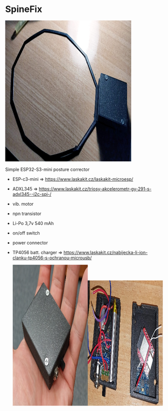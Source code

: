 
# SpineFix
  <img
  src="/doc/spinefix.jpg"
  alt="Alt text"
  title="img"
  style=" width: 80%; height: 450px"><img>
  
Simple ESP32-S3-mini  posture corrector

- ESP-c3-mini => https://www.laskakit.cz/laskakit-microesp/
- ADXL345 => https://www.laskakit.cz/triosy-akcelerometr-gy-291-s-adxl345--i2c-spi-/
- vib. motor
- npn transistor
- Li-Po 3,7v 540 mAh
- on/off switch
- power connector
- TP4056 batt. charger => https://www.laskakit.cz/nabijecka-li-ion-clanku-tp4056-s-ochranou-microusb/


  <img
  src="/doc/spinefix_1.jpg"
  alt="Alt text"
  title="schema"
  style=" width: 50%; height: 450px"><img
  src="/doc/spinefix_2.jpg"
  alt="Alt text"
  title="pcb"
  style=" width: 50%; height: 400px">

